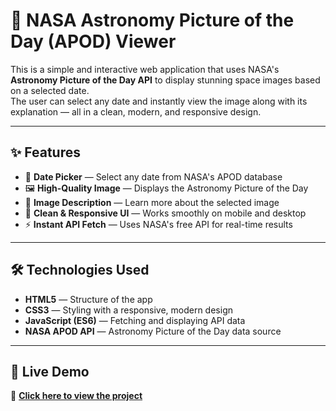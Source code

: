 # 🚀 NASA Astronomy Picture of the Day (APOD) Viewer

This is a simple and interactive web application that uses NASA's **Astronomy Picture of the Day API** to display stunning space images based on a selected date.  
The user can select any date and instantly view the image along with its explanation — all in a clean, modern, and responsive design.

---

## ✨ Features
- 📅 **Date Picker** — Select any date from NASA's APOD database
- 🖼 **High-Quality Image** — Displays the Astronomy Picture of the Day
- 📝 **Image Description** — Learn more about the selected image
- 🎨 **Clean & Responsive UI** — Works smoothly on mobile and desktop
- ⚡ **Instant API Fetch** — Uses NASA's free API for real-time results

---

## 🛠 Technologies Used
- **HTML5** — Structure of the app
- **CSS3** — Styling with a responsive, modern design
- **JavaScript (ES6)** — Fetching and displaying API data
- **NASA APOD API** — Astronomy Picture of the Day data source

---

## 🌌 Live Demo
🔗 **[Click here to view the project]( https://aldojason.github.io/nasa-api-fetch/)**
